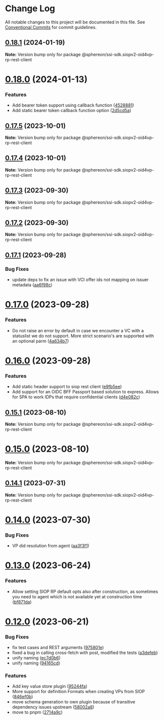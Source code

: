 # Change Log

All notable changes to this project will be documented in this file.
See [Conventional Commits](https://conventionalcommits.org) for commit guidelines.

## [0.18.1](https://github.com/Sphereon-OpenSource/ssi-sdk/compare/v0.18.0...v0.18.1) (2024-01-19)

**Note:** Version bump only for package @sphereon/ssi-sdk.siopv2-oid4vp-rp-rest-client

# [0.18.0](https://github.com/Sphereon-OpenSource/ssi-sdk/compare/v0.17.5...v0.18.0) (2024-01-13)

### Features

- Add bearer token support using callback function ([4528881](https://github.com/Sphereon-OpenSource/ssi-sdk/commit/4528881563104ac00b9af8d9615479c76af8a3be))
- Add static bearer token callback function option ([2d5cd5a](https://github.com/Sphereon-OpenSource/ssi-sdk/commit/2d5cd5ad429aa5bf7a1864ce6a09bf2196e37d63))

## [0.17.5](https://github.com/Sphereon-OpenSource/ssi-sdk/compare/v0.17.4...v0.17.5) (2023-10-01)

**Note:** Version bump only for package @sphereon/ssi-sdk.siopv2-oid4vp-rp-rest-client

## [0.17.4](https://github.com/Sphereon-OpenSource/ssi-sdk/compare/v0.17.3...v0.17.4) (2023-10-01)

**Note:** Version bump only for package @sphereon/ssi-sdk.siopv2-oid4vp-rp-rest-client

## [0.17.3](https://github.com/Sphereon-OpenSource/ssi-sdk/compare/v0.17.2...v0.17.3) (2023-09-30)

**Note:** Version bump only for package @sphereon/ssi-sdk.siopv2-oid4vp-rp-rest-client

## [0.17.2](https://github.com/Sphereon-OpenSource/ssi-sdk/compare/v0.17.1...v0.17.2) (2023-09-30)

**Note:** Version bump only for package @sphereon/ssi-sdk.siopv2-oid4vp-rp-rest-client

## [0.17.1](https://github.com/Sphereon-OpenSource/ssi-sdk/compare/v0.17.0...v0.17.1) (2023-09-28)

### Bug Fixes

- update deps to fix an issue with VCI offer ids not mapping on issuer metadata ([aa6f98c](https://github.com/Sphereon-OpenSource/ssi-sdk/commit/aa6f98c951b41b9273a9128fbc0c08f4eb5aa41b))

# [0.17.0](https://github.com/Sphereon-OpenSource/ssi-sdk/compare/v0.16.0...v0.17.0) (2023-09-28)

### Features

- Do not raise an error by default in case we encounter a VC with a statuslist we do not support. More strict scenario's are supported with an optional parm ([4a634b7](https://github.com/Sphereon-OpenSource/ssi-sdk/commit/4a634b77aadb59b93dd384018e64045fe95762e7))

# [0.16.0](https://github.com/Sphereon-OpenSource/ssi-sdk/compare/v0.15.1...v0.16.0) (2023-09-28)

### Features

- Add static header support to siop rest client ([e9fb5ee](https://github.com/Sphereon-OpenSource/ssi-sdk/commit/e9fb5ee97e9f466b87a7a0424392571cff9fd56c))
- Add support for an OIDC BFF Passport based solution to express. Allows for SPA to work IDPs that require confidential clients ([d4e082c](https://github.com/Sphereon-OpenSource/ssi-sdk/commit/d4e082c76693b2449a0bf101db99e974fe4a796f))

## [0.15.1](https://github.com/Sphereon-OpenSource/ssi-sdk/compare/v0.15.0...v0.15.1) (2023-08-10)

**Note:** Version bump only for package @sphereon/ssi-sdk.siopv2-oid4vp-rp-rest-client

# [0.15.0](https://github.com/Sphereon-OpenSource/ssi-sdk/compare/v0.14.1...v0.15.0) (2023-08-10)

**Note:** Version bump only for package @sphereon/ssi-sdk.siopv2-oid4vp-rp-rest-client

## [0.14.1](https://github.com/Sphereon-OpenSource/ssi-sdk/compare/v0.14.0...v0.14.1) (2023-07-31)

**Note:** Version bump only for package @sphereon/ssi-sdk.siopv2-oid4vp-rp-rest-client

# [0.14.0](https://github.com/Sphereon-OpenSource/ssi-sdk/compare/v0.13.0...v0.14.0) (2023-07-30)

### Bug Fixes

- VP did resolution from agent ([aa3f3f1](https://github.com/Sphereon-OpenSource/ssi-sdk/commit/aa3f3f1173f502c5414a2237231306311ed4d1fc))

# [0.13.0](https://github.com/Sphereon-OpenSource/ssi-sdk/compare/v0.12.0...v0.13.0) (2023-06-24)

### Features

- Allow setting SIOP RP default opts also after construction, as sometimes you need to agent which is not available yet at construction time ([bf871da](https://github.com/Sphereon-OpenSource/ssi-sdk/commit/bf871dab0dc670c4e072d177998c6890f28b8fa7))

# [0.12.0](https://github.com/Sphereon-OpenSource/ssi-sdk/compare/v0.11.0...v0.12.0) (2023-06-21)

### Bug Fixes

- fix test cases and REST arguments ([975801e](https://github.com/Sphereon-OpenSource/ssi-sdk/commit/975801e1e6c8270fd470acd7e2ce67ae4971a16f))
- fixed a bug in calling cross-fetch with post, modified the tests ([a3defeb](https://github.com/Sphereon-OpenSource/ssi-sdk/commit/a3defeb5d62ff7f4007a88cd772b2164c136da7a))
- unify naming ([ec7d0b6](https://github.com/Sphereon-OpenSource/ssi-sdk/commit/ec7d0b6ced54a792ede23937c7043e53d7121e42))
- unify naming ([94165cd](https://github.com/Sphereon-OpenSource/ssi-sdk/commit/94165cdb8d1cf14f866de7fc5fe2c518a97b1986))

### Features

- Add key value store plugin ([95244fa](https://github.com/Sphereon-OpenSource/ssi-sdk/commit/95244fa9f6c79d47660f1afee39c2c9db50f0e27))
- More support for definition Formats when creating VPs from SIOP ([846ef0b](https://github.com/Sphereon-OpenSource/ssi-sdk/commit/846ef0b359c4ec5755d9385c5f1c6db1fb14b0c1))
- move schema generation to own plugin because of transitive dependency issues upstream ([58002a8](https://github.com/Sphereon-OpenSource/ssi-sdk/commit/58002a861f7ed504b0e1d4250d556f8414f961a0))
- move to pnpm ([2714a9c](https://github.com/Sphereon-OpenSource/ssi-sdk/commit/2714a9c786b8591de41310a83aff19f62cf65e77))
